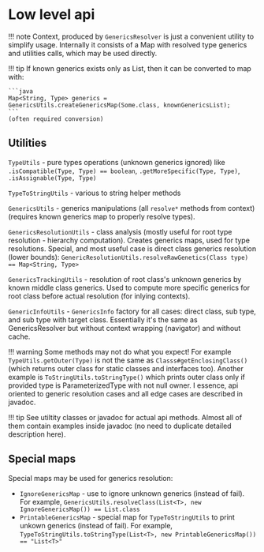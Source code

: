 # Low level api

!!! note
    Context, produced by `GenericsResolver` is just a convenient utility
    to simplify usage. Internally it consists of a Map with resolved type generics and 
    utilities calls, which may be used directly.


!!! tip
    If known generics exists only as List, then it can be converted to map with:

    ```java
    Map<String, Type> generics = GenericsUtils.createGenericsMap(Some.class, knownGenericsList);
    ```
    (often required conversion)

## Utilities

`TypeUtils` - pure types operations (unknown generics ignored)
like `.isCompatible(Type, Type) == boolean`, `.getMoreSpecific(Type, Type)`, `.isAssignable(Type, Type)`

`TypeToStringUtils` - various to string helper methods  

`GenericsUtils` - generics manipulations (all `resolve*` methods from context) 
(requires known generics map to properly resolve types).

`GenericsResolutionUtils` - class analysis (mostly useful for root type resolution - hierarchy computation).
Creates generics maps, used for type resolutions. Special, and most useful case is direct class generics 
resolution (lower bounds): `GenericResolutionUtils.resolveRawGenetics(Class type) == Map<String, Type>`

`GenericsTrackingUtils` - resolution of root class's unknown generics by known middle class generics.
Used to compute more specific generics for root class before actual resolution (for inlying contexts).

`GenericInfoUtils` - `GenericsInfo` factory for all cases: direct class, sub type, and sub type with target class.
Essentially it's the same as GenericsResolver but without context wrapping (navigator) and without cache.

!!! warning 
    Some methods may not do what you expect! For example `TypeUtils.getOuter(Type)` is not the same as 
    `Classs#getEnclosingClass()` (which returns outer class for static classes and interfaces too).
    Another example is `ToStringUtils.toStringType()` which prints outer class only if provided type
    is ParameterizedType with not null owner. I essence, api oriented to generic resolution cases and
    all edge cases are described in javadoc.

!!! tip
    See utiltity classes or javadoc for actual api methods. Almost all of them contain examples inside javadoc
    (no need to duplicate detailed description here).

## Special maps

Special maps may be used for generics resolution:

* `IgnoreGenericsMap` - use to ignore unknown generics (instead of fail).
For example, `GenericsUtils.resolveClass(List<T>, new IgnoreGenericsMap()) == List.class`
* `PrintableGenericsMap` - special map for `TypeToStringUtils` to print unkown generics (instead of fail).
For example, `TypeToStringUtils.toStringType(List<T>, new PrintableGenericsMap()) == "List<T>"`  
